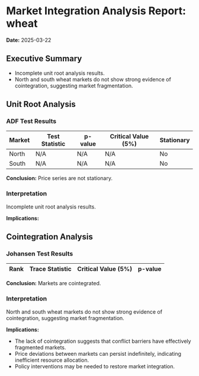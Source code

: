 # Market Integration Analysis Report: wheat

**Date:** 2025-03-22

## Executive Summary

- Incomplete unit root analysis results.
- North and south wheat markets do not show strong evidence of cointegration, suggesting market fragmentation.

## Unit Root Analysis

### ADF Test Results

| Market | Test Statistic | p-value | Critical Value (5%) | Stationary |
|--------|---------------|---------|---------------------|------------|
| North | N/A | N/A | N/A | No |
| South | N/A | N/A | N/A | No |

**Conclusion:** Price series are not stationary.

### Interpretation

Incomplete unit root analysis results.

**Implications:**


## Cointegration Analysis

### Johansen Test Results

| Rank | Trace Statistic | Critical Value (5%) | p-value |
|------|----------------|---------------------|---------|

**Conclusion:** Markets are cointegrated.

### Interpretation

North and south wheat markets do not show strong evidence of cointegration, suggesting market fragmentation.

**Implications:**

- The lack of cointegration suggests that conflict barriers have effectively fragmented markets.
- Price deviations between markets can persist indefinitely, indicating inefficient resource allocation.
- Policy interventions may be needed to restore market integration.
